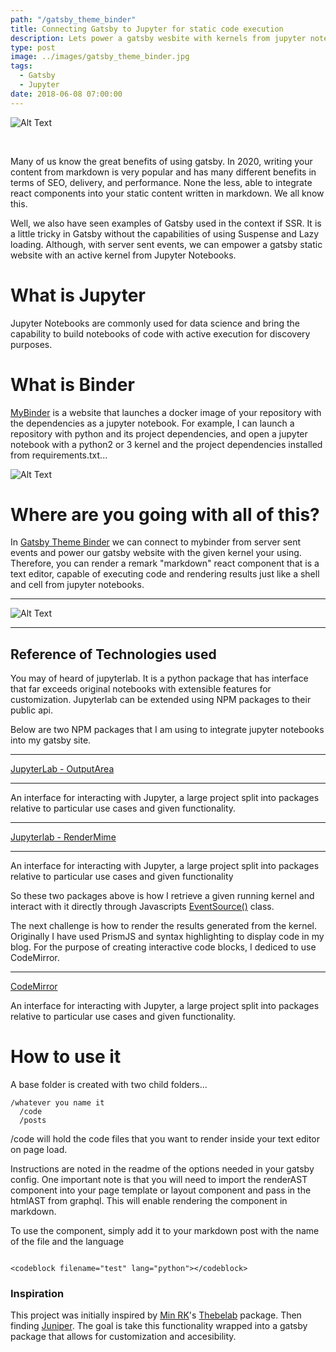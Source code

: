 ```yaml
---
path: "/gatsby_theme_binder"
title: Connecting Gatsby to Jupyter for static code execution
description: Lets power a gatsby wesbite with kernels from jupyter notebooks to execute code and render results with server sent events in markdown components.
type: post
image: ../images/gatsby_theme_binder.jpg
tags:
  - Gatsby
  - Jupyter
date: 2018-06-08 07:00:00
---
```


![Alt Text](https://dev-to-uploads.s3.amazonaws.com/i/ff0693nes2p61bm22ct3.jpg)

&nbsp;

Many of us know the great benefits of using gatsby. In 2020, writing your content from markdown is very popular and has many different benefits in terms of SEO, delivery, and performance. None the less, able to integrate react components into your static content written in markdown. We all know this.

Well, we also have seen examples of Gatsby used in the context if SSR. It is a little tricky in Gatsby without the capabilities of using Suspense and Lazy loading. Although, with server sent events, we can empower a gatsby static website with an active kernel from Jupyter Notebooks.

# What is Jupyter

Jupyter Notebooks are commonly used for data science and bring the capability to build notebooks of code with active execution for discovery purposes.

# What is Binder

[MyBinder](https://mybinder.org) is a website that launches a docker image of your repository with the dependencies as a jupyter notebook. For example, I can launch a repository with python and its project dependencies, and open a jupyter notebook with a python2 or 3 kernel and the project dependencies installed from requirements.txt...

![Alt Text](https://dev-to-uploads.s3.amazonaws.com/i/uixvpqrw9n8wra42wb1e.png)


# Where are you going with all of this?

In [Gatsby Theme Binder](https://github.com/teaglebuilt/gatsby-theme-binder) we can connect to mybinder from server sent events and power our gatsby website with the given kernel your using. Therefore, you can render a remark "markdown" react component that is a text editor, capable of executing code and rendering results just like a shell and cell from jupyter notebooks.


***

![Alt Text](https://thepracticaldev.s3.amazonaws.com/i/msckf0778yyo002fjzhd.png)

***


## Reference of Technologies used

You may of heard of jupyterlab. It is a python package that has interface that far exceeds original notebooks with extensible features for customization. Jupyterlab can be extended using NPM packages to their public api.


Below are two NPM packages that I am using to integrate jupyter notebooks into my gatsby site.

<githubreadme user="jupyterlab" repo="jupyterlab"></githubreadme>

***

[JupyterLab - OutputArea](https://github.com/jupyterlab/jupyterlab/tree/master/packages/outputarea)

***

 An interface for interacting with Jupyter, a large project split into packages relative to particular use cases and given functionality.

***

[Jupyterlab - RenderMime](https://github.com/jupyterlab/jupyterlab/tree/master/packages/rendermime-interface)

***

 An interface for interacting with Jupyter, a large project split into packages relative to particular use cases and given functionality

So these two packages above is how I retrieve a given running kernel and interact with it directly through Javascripts [EventSource()](https://developer.mozilla.org/en-US/docs/Web/API/EventSource) class.

The next challenge is how to render the results generated from the kernel. Originally I have used PrismJS and syntax highlighting to display code in my blog. For the purpose of creating interactive code blocks, I dediced to use CodeMirror.

***

[CodeMirror](https://www.npmjs.com/package/codemirror)

 An interface for interacting with Jupyter, a large project split into packages relative to particular use cases and given functionality.


<githubreadme user="codemirror" repo="CodeMirror"></githubreadme>


# How to use it

A base folder is created with two child folders...

```
/whatever you name it
  /code
  /posts

```

/code will hold the code files that you want to render inside your text editor on page load.


Instructions are noted in the readme of the options needed in your gatsby config. One important note is that you will need to import the renderAST component into your page template or layout component and pass in the htmlAST from graphql. This will enable rendering the component in markdown.

To use the component, simply add it to your markdown post with the name of the file and the language

```

<codeblock filename="test" lang="python"></codeblock>

```

### Inspiration

This project was initially inspired by [Min RK](https://github.com/minrk)'s
[Thebelab](https://github.com/minrk/thebelab) package. Then finding [Juniper](https://github.com/ines/juniper). The goal is take this functionality wrapped into a gatsby package that allows for customization and accesibility.


<sociallinks title="Gatsby & Jupyter" path="jupyter&gatsby" description="Integrating kernels from Jupyter into Gatsby with server side events. Interactive code blocks with code execution powered by kernels from jupyter!"></sociallinks>


<banner author="Dillan Teagle"></banner>